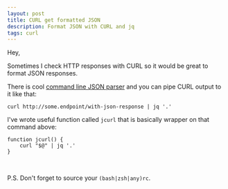 ```yaml
---
layout: post
title: CURL get formatted JSON
description: Format JSON with CURL and jq
tags: curl
---
```


Hey,

Sometimes I check HTTP responses with CURL so it would be great to format JSON responses.

There is cool <a target="_blank" href="https://stedolan.github.io/jq/">command line JSON parser</a> and you can pipe CURL output to it like that:

`curl http://some.endpoint/with-json-response | jq '.'`

I've wrote useful function called `jcurl` that is basically wrapper on that command above:

```
function jcurl() {
    curl "$@" | jq '.'
}
```
<br/>

P.S.
Don't forget to source your `(bash|zsh|any)rc`.
